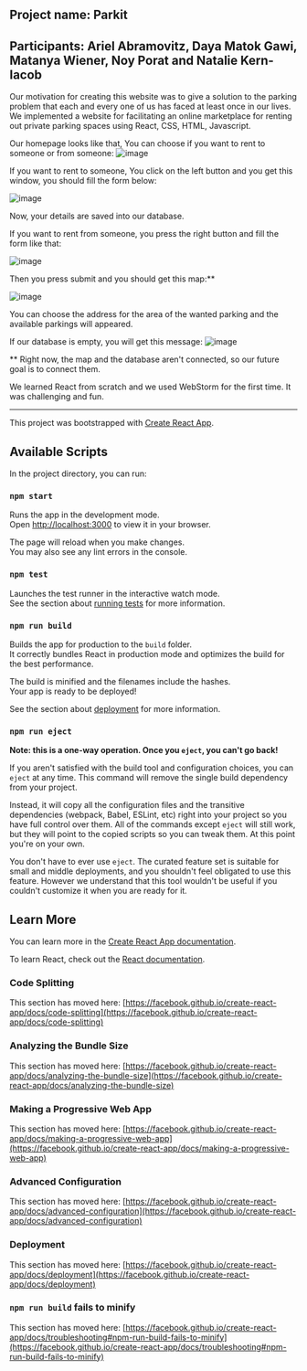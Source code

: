 ## Project name: Parkit

## Participants: Ariel Abramovitz, Daya Matok Gawi, Matanya Wiener, Noy Porat and Natalie Kern-Iacob

Our motivation for creating this website was to give a solution to the parking problem that each and every one of us has faced at least once in our lives.
We implemented a website for facilitating an online marketplace for renting out private parking spaces using React, CSS, HTML, Javascript.

Our homepage looks like that, You can choose if you want to rent to someone or from someone:
![image](https://user-images.githubusercontent.com/62475562/189483895-709f9d08-b3c0-4d73-af87-781e07c04c91.png)

If you want to rent to someone, You click on the left button and you get this window, you should fill the form below:

![image](https://user-images.githubusercontent.com/62475562/189484347-e1dfdf0a-5ba8-4f03-b607-4e6e85c216e8.png)

Now, your details are saved into our database.

If you want to rent from someone, you press the right button and fill the form like that:

![image](https://user-images.githubusercontent.com/62475562/189485218-0370a82f-ee5a-402a-b2ac-ccddbaabdb04.png)

Then you press submit and you should get this map:**

![image](https://user-images.githubusercontent.com/62475562/189484204-ebaaa31c-74a6-4484-9620-b73d673a69b7.png)

You can choose the address for the area of the wanted parking and the available parkings will appeared.

If our database is empty, you will get this message:
![image](https://user-images.githubusercontent.com/62475562/189484871-023891b4-5de4-4c2a-ad9e-bfd929110c4f.png)


**
Right now, the map and the database aren't connected, so our future goal is to connect them.

We learned React from scratch and we used WebStorm for the first time. It was challenging and fun.
__________________________________________________________________________________________________________

This project was bootstrapped with [Create React App](https://github.com/facebook/create-react-app).

## Available Scripts

In the project directory, you can run:

### `npm start`

Runs the app in the development mode.\
Open [http://localhost:3000](http://localhost:3000) to view it in your browser.

The page will reload when you make changes.\
You may also see any lint errors in the console.

### `npm test`

Launches the test runner in the interactive watch mode.\
See the section about [running tests](https://facebook.github.io/create-react-app/docs/running-tests) for more information.

### `npm run build`

Builds the app for production to the `build` folder.\
It correctly bundles React in production mode and optimizes the build for the best performance.

The build is minified and the filenames include the hashes.\
Your app is ready to be deployed!

See the section about [deployment](https://facebook.github.io/create-react-app/docs/deployment) for more information.

### `npm run eject`

**Note: this is a one-way operation. Once you `eject`, you can't go back!**

If you aren't satisfied with the build tool and configuration choices, you can `eject` at any time. This command will remove the single build dependency from your project.

Instead, it will copy all the configuration files and the transitive dependencies (webpack, Babel, ESLint, etc) right into your project so you have full control over them. All of the commands except `eject` will still work, but they will point to the copied scripts so you can tweak them. At this point you're on your own.

You don't have to ever use `eject`. The curated feature set is suitable for small and middle deployments, and you shouldn't feel obligated to use this feature. However we understand that this tool wouldn't be useful if you couldn't customize it when you are ready for it.

## Learn More

You can learn more in the [Create React App documentation](https://facebook.github.io/create-react-app/docs/getting-started).

To learn React, check out the [React documentation](https://reactjs.org/).

### Code Splitting

This section has moved here: [https://facebook.github.io/create-react-app/docs/code-splitting](https://facebook.github.io/create-react-app/docs/code-splitting)

### Analyzing the Bundle Size

This section has moved here: [https://facebook.github.io/create-react-app/docs/analyzing-the-bundle-size](https://facebook.github.io/create-react-app/docs/analyzing-the-bundle-size)

### Making a Progressive Web App

This section has moved here: [https://facebook.github.io/create-react-app/docs/making-a-progressive-web-app](https://facebook.github.io/create-react-app/docs/making-a-progressive-web-app)

### Advanced Configuration

This section has moved here: [https://facebook.github.io/create-react-app/docs/advanced-configuration](https://facebook.github.io/create-react-app/docs/advanced-configuration)

### Deployment

This section has moved here: [https://facebook.github.io/create-react-app/docs/deployment](https://facebook.github.io/create-react-app/docs/deployment)

### `npm run build` fails to minify

This section has moved here: [https://facebook.github.io/create-react-app/docs/troubleshooting#npm-run-build-fails-to-minify](https://facebook.github.io/create-react-app/docs/troubleshooting#npm-run-build-fails-to-minify)
